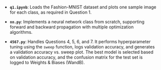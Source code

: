 - **`q1.ipynb`**: Loads the Fashion-MNIST dataset and plots one sample image for each class, as required in Question 1.  

- **`nn.py`**: Implements a neural network class from scratch, supporting forward and backward propagation with multiple optimization algorithms.  

- **`4567.py`**: Handles Questions 4, 5, 6, and 7. It performs hyperparameter tuning using the `sweep` function, logs validation accuracy, and generates a validation accuracy vs. sweep plot. The best model is selected based on validation accuracy, and the confusion matrix for the test set is logged to Weights & Biases (WandB).